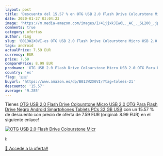 ```yaml
---
layout: post
title: 'Descuento del 15.57 % en OTG USB 2.0 Flash Drive Colourstone Micr'
date: 2020-01-27 03:04:23
image: 'https://m.media-amazon.com/images/I/41jjxkJIw6L._AC_._SL200_.jpg'
comments: true
category: ofertas
author: ring
slug: 'B013W2X0VI-es OTG USB 2.0 Flash Drive Colourstone Micro USB 2.0 OTG Para...'
tags: android
actualPrice: 7.59 EUR
currency: EUR
price: 7.59
comparePrice: 8.99 EUR
prodname: 'OTG USB 2.0 Flash Drive Colourstone Micro USB 2.0 OTG Para Flash Drive Negro Android Smartphones Tablets PCs 32 GB USB'
country: 'es'
flag: '🇪🇸'
buyurl: 'https://www.amazon.es/dp/B013W2X0VI/?tag=tolees-21'
descuento: '15.57'
average: '9.285'
---
```


Tienes [OTG USB 2.0 Flash Drive Colourstone Micro USB 2.0 OTG Para Flash Drive Negro Android Smartphones Tablets PCs 32 GB USB](https://www.amazon.es/dp/B013W2X0VI/?tag=tolees-21) con un 15.57 % de descuento con precio de oferta de 7.59 EUR (original: 8.99 EUR) en el siguiente enlace!

[![OTG USB 2.0 Flash Drive Colourstone Micr](https://m.media-amazon.com/images/I/41jjxkJIw6L._AC_._SL200_.jpg)](https://www.amazon.es/dp/B013W2X0VI/?tag=tolees-21)

ℹ️:


[🛒 Accede a la oferta!!](https://www.amazon.es/dp/B013W2X0VI/?tag=tolees-21)
